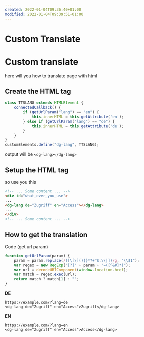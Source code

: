 ```yaml
---
created: 2022-01-04T09:36:40+01:00
modified: 2022-01-04T09:39:51+01:00
---
```


# Custom Translate

# Custom translate
here will you how to translate page with html

## Create the HTML tag
```javascript
class TTSLANG extends HTMLElement {
    connectedCallback() {
        if (getUrlParam("lang") == "en") {
            this.innerHTML = this.getAttribute('en');
        } else if (getUrlParam("lang") == "de") {
            this.innerHTML = this.getAttribute('de');
        }
    }
}
customElements.define("dg-lang", TTSLANG);
```
output will be `<dg-lang></dg-lang>`

## Setup the HTML tag
so use you this

```html
<!-- ... Some content ... -->
<div id="what_ever_you_use">
...
<dg-lang de="Zugriff" en="Access"></dg-lang>
...
</div>
<!-- ... Some content ... -->
```

## How to get the translation 

Code (get url param)
```javascript
function getUrlParam(param) {
    param = param.replace(/([\[\](){}*?+^$.\\|])/g, "\\$1");
    var regex = new RegExp("[?]" + param + "=([^&#]*)");
    var url = decodeURIComponent(window.location.href);
    var match = regex.exec(url);
    return match ? match[1] : "";
}
```

**DE**
```
https://example.com/?lang=de
<dg-lang de="Zugriff" en="Access">Zugriff</dg-lang>
```

**EN**
```
https://example.com/?lang=en
<dg-lang de="Zugriff" en="Access">Access</dg-lang>
```
